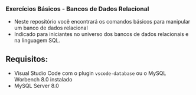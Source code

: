 ### Exercícios Básicos - Bancos de Dados Relacional

- Neste repositório você encontrará os comandos básicos para manipular um banco de dados relacional
- Indicado para iniciantes no universo dos bancos de dados relacionais e na linguagem SQL.

## Requisitos:

- Visual Studio Code com o plugin `vscode-database`  ou o MySQL Worbench 8.0 instalado
- MySQL Server 8.0
